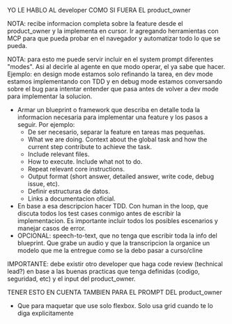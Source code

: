 YO LE HABLO AL developer COMO SI FUERA EL product_owner

NOTA: recibe informacion completa sobre la feature desde el product_owner y la implementa en cursor. Ir agregando herramientas con MCP para que pueda probar en el navegador y automatizar todo lo que se pueda.

NOTA: para esto me puede servir incluir en el system prompt diferentes "modes". Asi al decirle al agente en que modo operar, el ya sabe que hacer. Ejemplo: en design mode estamos solo refinando la tarea, en dev mode estamos implementando con TDD y en debug mode estamos conversando sobre el bug para intentar entender que pasa antes de volver a dev mode para implementar la solucion.

- Armar un blueprint o framework que describa en detalle toda la informacion necesaria para implementar una feature y los pasos a seguir. Por ejemplo:
	- De ser necesario, separar la feature en tareas mas pequeñas.
	- What we are doing. Context about the global task and how the current step contribute to achieve the task.
	- Include relevant files.
	- How to execute. Include what not to do.
	- Repeat relevant core instructions.
	- Output format (short answer, detailed answer, write code, debug issue, etc).
	- Definir estructuras de datos.
	- Links a documentacion oficial.
- En base a esa descripcion hacer TDD. Con human in the loop, que discuta todos los test cases conmigo antes de escribir la implementacion. Es importante incluir todos los posibles escenarios y manejar casos de error.
- OPCIONAL: speech-to-text, que no tenga que escribir toda la info del blueprint. Que grabe un audio y que la transcripcion la organice un modelo que me la entregue como se la debo pasar a curso/cline


IMPORTANTE: debe existir otro developer que haga code review (technical lead?) en base a las buenas practicas que tenga definidas (codigo, seguridad, etc) y el input del product_owner.



TENER ESTO EN CUENTA TAMBIEN PARA EL PROMPT DEL product_owner







- Que para maquetar que use solo flexbox. Solo usa grid cuando te lo diga explicitamente
